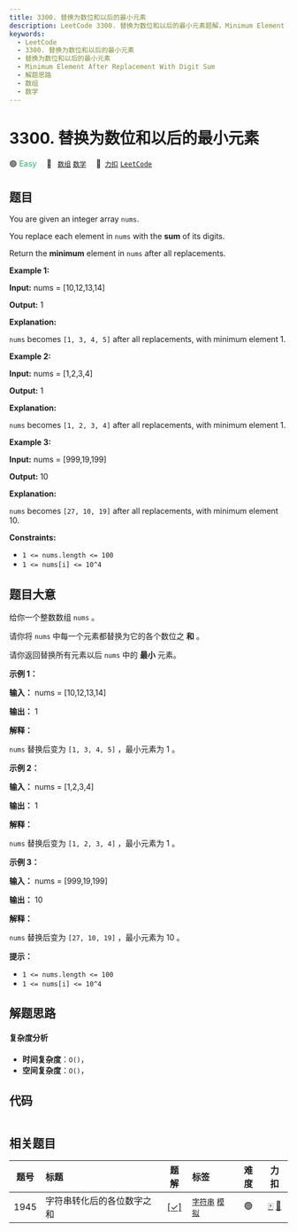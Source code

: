 ```yaml
---
title: 3300. 替换为数位和以后的最小元素
description: LeetCode 3300. 替换为数位和以后的最小元素题解，Minimum Element After Replacement With Digit Sum，包含解题思路、复杂度分析以及完整的 JavaScript 代码实现。
keywords:
  - LeetCode
  - 3300. 替换为数位和以后的最小元素
  - 替换为数位和以后的最小元素
  - Minimum Element After Replacement With Digit Sum
  - 解题思路
  - 数组
  - 数学
---
```


# 3300. 替换为数位和以后的最小元素

🟢 <font color=#15bd66>Easy</font>&emsp; 🔖&ensp; [`数组`](/tag/array.md) [`数学`](/tag/math.md)&emsp; 🔗&ensp;[`力扣`](https://leetcode.cn/problems/minimum-element-after-replacement-with-digit-sum) [`LeetCode`](https://leetcode.com/problems/minimum-element-after-replacement-with-digit-sum)

## 题目

You are given an integer array `nums`.

You replace each element in `nums` with the **sum** of its digits.

Return the **minimum** element in `nums` after all replacements.



**Example 1:**

**Input:** nums = [10,12,13,14]

**Output:** 1

**Explanation:**

`nums` becomes `[1, 3, 4, 5]` after all replacements, with minimum element 1.

**Example 2:**

**Input:** nums = [1,2,3,4]

**Output:** 1

**Explanation:**

`nums` becomes `[1, 2, 3, 4]` after all replacements, with minimum element 1.

**Example 3:**

**Input:** nums = [999,19,199]

**Output:** 10

**Explanation:**

`nums` becomes `[27, 10, 19]` after all replacements, with minimum element 10.



**Constraints:**

  * `1 <= nums.length <= 100`
  * `1 <= nums[i] <= 10^4`


## 题目大意

给你一个整数数组 `nums` 。

请你将 `nums` 中每一个元素都替换为它的各个数位之 **和**  。

请你返回替换所有元素以后 `nums` 中的 **最小**  元素。



**示例 1：**

**输入：** nums = [10,12,13,14]

**输出：** 1

**解释：**

`nums` 替换后变为 `[1, 3, 4, 5]` ，最小元素为 1 。

**示例 2：**

**输入：** nums = [1,2,3,4]

**输出：** 1

**解释：**

`nums` 替换后变为 `[1, 2, 3, 4]` ，最小元素为 1 。

**示例 3：**

**输入：** nums = [999,19,199]

**输出：** 10

**解释：**

`nums` 替换后变为 `[27, 10, 19]` ，最小元素为 10 。



**提示：**

  * `1 <= nums.length <= 100`
  * `1 <= nums[i] <= 10^4`


## 解题思路

#### 复杂度分析

- **时间复杂度**：`O()`，
- **空间复杂度**：`O()`，

## 代码

```javascript

```

## 相关题目

<!-- prettier-ignore -->
| 题号 | 标题 | 题解 | 标签 | 难度 | 力扣 |
| :------: | :------ | :------: | :------ | :------: | :------: |
| 1945 | 字符串转化后的各位数字之和 | [[✓]](/problem/1945.md) |  [`字符串`](/tag/string.md) [`模拟`](/tag/simulation.md) | 🟢 | [🀄️](https://leetcode.cn/problems/sum-of-digits-of-string-after-convert) [🔗](https://leetcode.com/problems/sum-of-digits-of-string-after-convert) |